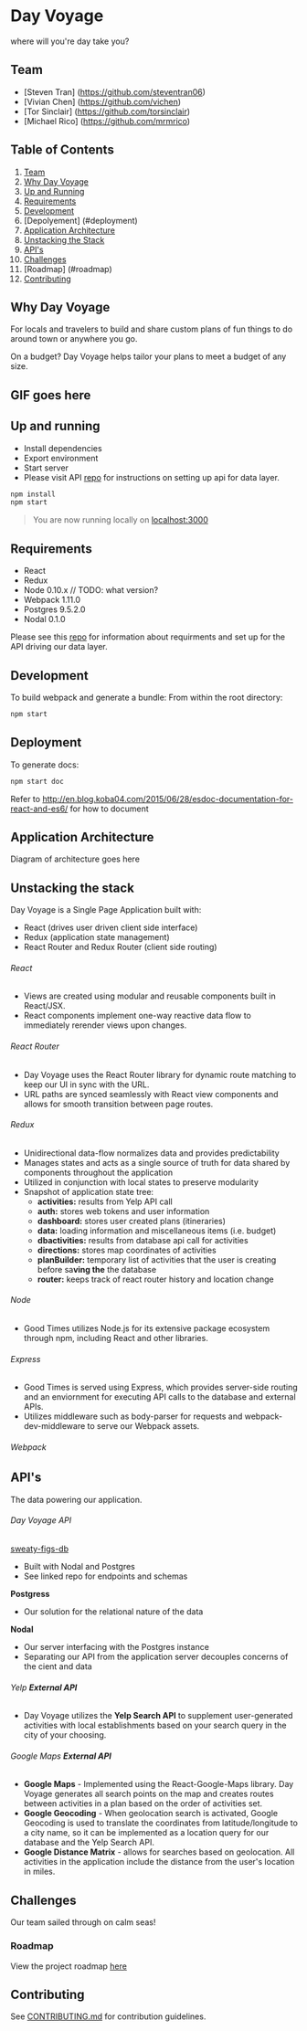 # Day Voyage
where will you're day take you?

## Team

  - [Steven Tran] (https://github.com/steventran06)
  - [Vivian Chen] (https://github.com/vichen)
  - [Tor Sinclair] (https://github.com/torsinclair)
  - [Michael Rico] (https://github.com/mrmrico)

## Table of Contents

1. [Team](#team)
1. [Why Day Voyage](#why-day-voyage)
1. [Up and Running](#up-and-running)
1. [Requirements](#requirements)
1. [Development](#development)
1. [Depolyement] (#deployment)
1. [Application Architecture](#application-architecture)
1. [Unstacking the Stack](#unstacking-the-stack)
1. [API's](#api's)
1. [Challenges](#challenges)
1. [Roadmap] (#roadmap)
1. [Contributing](#contributing)

## Why Day Voyage

For locals and travelers to build and share custom plans of fun things to do around town or anywhere you go.

On a budget? Day Voyage helps tailor your plans to meet a budget of any size.

## GIF goes here

## Up and running
- Install dependencies
- Export environment
- Start server
- Please visit API [repo](https://github.com/sweaty-figs/sweaty-figs-db) for instructions on setting up api for data layer.

```sh
npm install
npm start
```

> You are now running locally on [localhost:3000](http://localhost:3000/)

## Requirements

- React
- Redux
- Node 0.10.x // TODO: what version?
- Webpack 1.11.0
- Postgres 9.5.2.0
- Nodal 0.1.0

Please see this [repo](https://github.com/sweaty-figs/sweaty-figs-db) for information about requirments and set up for the API driving our data layer.

## Development

To build webpack and generate a bundle:
From within the root directory:
```sh
npm start
```

## Deployment
To generate docs:
```sh
npm start doc
```
Refer to http://en.blog.koba04.com/2015/06/28/esdoc-documentation-for-react-and-es6/ for how to
document

## Application Architecture

Diagram of architecture goes here

## Unstacking the stack

Day Voyage is a Single Page Application built with:
- React (drives user driven client side interface)
- Redux (application state management)
- React Router and Redux Router (client side routing)

###### React
- Views are created using modular and reusable components built in React/JSX.
- React components implement one-way reactive data flow to immediately rerender views upon changes.

###### React Router
- Day Voyage uses the React Router library for dynamic route matching to keep our UI in sync with the URL.
- URL paths are synced seamlessly with React view components and allows for smooth transition between page routes.

###### Redux
- Unidirectional data-flow normalizes data and provides predictability
- Manages states and acts as a single source of truth for data shared by components throughout the application
- Utilized in conjunction with local states to preserve modularity
- Snapshot of application state tree:
  - **activities:** results from Yelp API call
  - **auth:** stores web tokens and user information
  - **dashboard:** stores user created plans (itineraries)
  - **data:** loading information and miscellaneous items (i.e. budget)
  - **dbactivities:** results from database api call for activities
  - **directions:** stores map coordinates of activities
  - **planBuilder:** temporary list of activities that the user is creating before sa**ving the** the database
  - **router:** keeps track of react router history and location change

###### Node
- Good Times utilizes Node.js for its extensive package ecosystem through npm, including React and other libraries.

###### Express
- Good Times is served using Express, which provides server-side routing and an enviornment for executing API calls to the database and external APIs.
- Utilizes middleware such as body-parser for requests and webpack-dev-middleware to serve our Webpack assets.

###### Webpack


## API's
The data powering our application.

###### Day Voyage API
[sweaty-figs-db](https://github.com/sweaty-figs/sweaty-figs-db)
- Built with Nodal and Postgres
- See linked repo for endpoints and schemas

**Postgress**
- Our solution for the relational nature of the data

**Nodal**
- Our server interfacing with the Postgres instance
- Separating our API from the application server decouples concerns of the cient and data

###### Yelp __External API__
- Day Voyage utilizes the **Yelp Search API** to supplement user-generated activities with local establishments based on your search query in the city of your choosing.

###### Google Maps __External API__
- **Google Maps** - Implemented using the React-Google-Maps library. Day Voyage generates all search points on the map and creates routes between activities in a plan based on the order of activities set.
- **Google Geocoding** - When geolocation search is activated, Google Geocoding is used to translate the coordinates from latitude/longitude to a city name, so it can be implemented as a location query for our database and the Yelp Search API.
- **Google Distance Matrix** - allows for searches based on geolocation. All activities in the application include the distance from the user's location in miles.


## Challenges
Our team sailed through on calm seas!


### Roadmap

View the project roadmap [here](LINK_TO_PROJECT_ISSUES)


## Contributing

See [CONTRIBUTING.md](CONTRIBUTING.md) for contribution guidelines.
